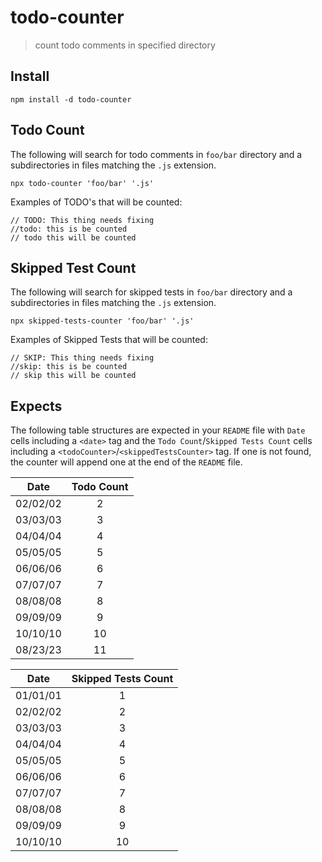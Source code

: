 # todo-counter

> count todo comments in specified directory

## Install

    npm install -d todo-counter

## Todo Count

The following will search for todo comments in `foo/bar` directory and a subdirectories in files matching the `.js` extension.

    npx todo-counter 'foo/bar' '.js'

Examples of TODO's that will be counted:

```
// TODO: This thing needs fixing
//todo: this is be counted
// todo this will be counted
```
## Skipped Test Count

The following will search for skipped tests in `foo/bar` directory and a subdirectories in files matching the `.js` extension.

    npx skipped-tests-counter 'foo/bar' '.js'

Examples of Skipped Tests that will be counted:

```
// SKIP: This thing needs fixing
//skip: this is be counted
// skip this will be counted
```


## Expects

The following table structures are expected in your `README` file with `Date` cells including a `<date>` tag and the `Todo Count`/`Skipped Tests Count`
cells including a `<todoCounter>`/`<skippedTestsCounter>` tag. If one is not found, the counter will append one at the end of the `README` file.

| Date | Todo Count |
| :---:| :---:|
|<date>02/02/02|<todoCounter>2|
|<date>03/03/03|<todoCounter>3|
|<date>04/04/04|<todoCounter>4|
|<date>05/05/05|<todoCounter>5|
|<date>06/06/06|<todoCounter>6|
|<date>07/07/07|<todoCounter>7|
|<date>08/08/08|<todoCounter>8|
|<date>09/09/09|<todoCounter>9|
|<date>10/10/10|<todoCounter>10|
|<date>08/23/23|<todoCounter>11|


| Date | Skipped Tests Count |
| :---:| :---:|
|<date>01/01/01|<skippedTestsCounter>1|
|<date>02/02/02|<skippedTestsCounter>2|
|<date>03/03/03|<skippedTestsCounter>3|
|<date>04/04/04|<skippedTestsCounter>4|
|<date>05/05/05|<skippedTestsCounter>5|
|<date>06/06/06|<skippedTestsCounter>6|
|<date>07/07/07|<skippedTestsCounter>7|
|<date>08/08/08|<skippedTestsCounter>8|
|<date>09/09/09|<skippedTestsCounter>9|
|<date>10/10/10|<skippedTestsCounter>10|
